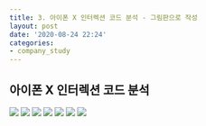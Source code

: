 ```yaml
---
title: 3. 아이폰 X 인터렉션 코드 분석 - 그림판으로 작성
layout: post
date: '2020-08-24 22:24'
categories:
- company_study
---
```


## 아이폰 X 인터렉션 코드 분석

![](/static/img/interaction/image16.jpg)
![](/static/img/interaction/image08.jpg)
![](/static/img/interaction/image09.jpg)
![](/static/img/interaction/image10.jpg)
![](/static/img/interaction/image11.jpg)
![](/static/img/interaction/image12.jpg)
![](/static/img/interaction/image13.jpg)